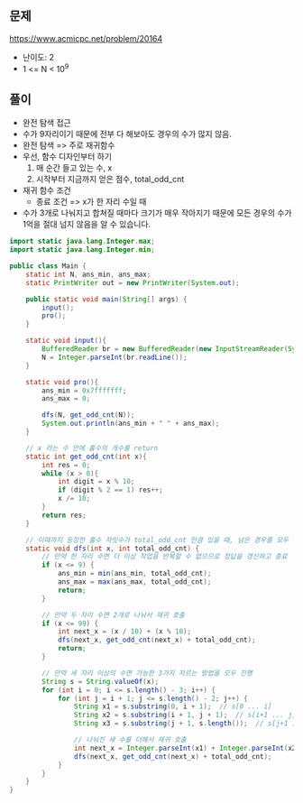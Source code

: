## 문제
https://www.acmicpc.net/problem/20164

- 난이도: 2
- 1 <= N < 10<sup>9</sup>

## 풀이

- 완전 탐색 접근
- 수가 9자리이기 때문에 전부 다 해보아도 경우의 수가 많지 않음.
- 완전 탐색 => 주로 재귀함수
- 우선, 함수 디자인부터 하기
  1. 매 순간 들고 있는 수, x
  2. 시작부터 지금까지 얻은 점수, total_odd_cnt
- 재귀 함수 조건
  - 종료 조건 => x가 한 자리 수일 때
- 수가 3개로 나눠지고 합쳐질 때마다 크기가 매우 작아지기 때문에 모든 경우의 수가 1억을 절대 넘지 않음을 알 수 있습니다.

```java
import static java.lang.Integer.max;
import static java.lang.Integer.min;

public class Main {
	static int N, ans_min, ans_max;
	static PrintWriter out = new PrintWriter(System.out);

	public static void main(String[] args) {
		input();
		pro();
	}

	static void input(){
		BufferedReader br = new BufferedReader(new InputStreamReader(System.in));
		N = Integer.parseInt(br.readLine());
	}

	static void pro(){
		ans_min = 0x7fffffff;
		ans_max = 0;

		dfs(N, get_odd_cnt(N));
		System.out.println(ans_min + " " + ans_max);
	}

	// x 라는 수 안에 홀수의 개수를 return
	static int get_odd_cnt(int x){
		int res = 0;
		while (x > 0){
			int digit = x % 10;
			if (digit % 2 == 1) res++;
			x /= 10;
		}
		return res;
	}

	// 이때까지 등장한 홀수 자릿수가 total_odd_cnt 만큼 있을 때, 남은 경우를 모두 잘라보는 함수
	static void dfs(int x, int total_odd_cnt) {
		// 만약 한 자리 수면 더 이상 작업을 반복할 수 없으므로 정답을 갱신하고 종료
		if (x <= 9) {
			ans_min = min(ans_min, total_odd_cnt);
			ans_max = max(ans_max, total_odd_cnt);
			return;
		}

		// 만약 두 자리 수면 2개로 나눠서 재귀 호출
		if (x <= 99) {
			int next_x = (x / 10) + (x % 10);
			dfs(next_x, get_odd_cnt(next_x) + total_odd_cnt);
			return;
		}

		// 만약 세 자리 이상의 수면 가능한 3가지 자르는 방법을 모두 진행
		String s = String.valueOf(x);
		for (int i = 0; i <= s.length() - 3; i++) {
			for (int j = i + 1; j <= s.length() - 2; j++) {
				String x1 = s.substring(0, i + 1);  // s[0 ... i]
				String x2 = s.substring(i + 1, j + 1);  // s[i+1 ... j]
				String x3 = s.substring(j + 1, s.length());  // s[j+1 ... end]

				// 나눠진 세 수를 더해서 재귀 호출
				int next_x = Integer.parseInt(x1) + Integer.parseInt(x2) + Integer.parseInt(x3);
				dfs(next_x, get_odd_cnt(next_x) + total_odd_cnt);
			}
		}
	}
}
```